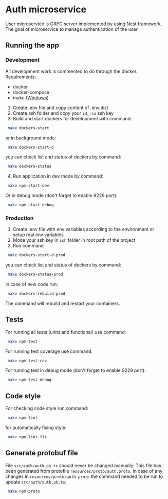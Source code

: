# Auth microservice
User microservice is GRPC server implemented by using [Nest](https://github.com/nestjs/nest) framework.
The goal of microservice to manage authentication of the user

## Running the app

### Development
All development work is commented to do through the docker.
Requirements:
 - docker
 - docker-compose 
 - make ([Windows](https://gnuwin32.sourceforge.net/packages/make.htm))
1. Create .env file and copy content of .env.dist
2. Create ssh folder and copy your `id_rsa` ssh key
3. Build and start dockers for development with command:
```bash
 make dockers-start
```
or in background mode:
```bash
 make dockers-start-d
```
you can check list and status of dockers by command:
```bash
 make dockers-status
```
4. Run application in dev mode by command:
```bash
 make npm-start-dev
```
Or in debug mode (don't forget to enable 9229 port):
```bash
 make npm-start-debug
```

### Production
1. Create .env file with env variables according to the environment or setup real env variables
2. Mode your ssh key in `ssh` folder in root path of the project
3. Run command
```bash
 make dockers-start-d-prod
```
you can check list and status of dockers by command:
```bash
 make dockers-status-prod
```
In case of new code run:
```bash
 make dockers-rebuild-prod
```
The command will rebuild and restart your containers.

## Tests
For running all tests (units and functional) use command:
```bash
 make npm-test
```
For running test coverage use command:
```bash
 make npm-test-cov
```
For running test in debug mode (don't forget to enable 9229 port):
```bash
 make npm-test-debug
```

## Code style
For checking code style run command:
```bash
 make npm-lint
```
for automatically fixing style:
```bash
 make npm-lint-fix
```

## Generate protobuf file
File `src/auth/auth.pb.ts` should never be changed manually.
This file has been generated from protofile `resources/proto/auth.proto`.
In case of any changes in `resources/proto/auth.proto` the command needed to be run to update `src/auth/auth.pb.ts`:
```bash
 make npm-proto
```
